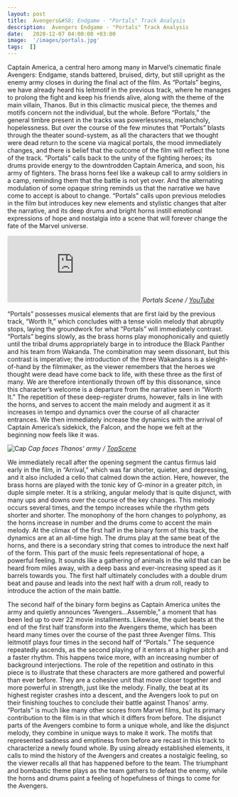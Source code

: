 ```yaml
---
layout: post
title:  Avengers&#58; Endgame - "Portals" Track Analysis
description:  Avengers Endgame - "Portals" Track Analysis
date:   2020-12-07 04:00:00 +03:00
image:  '/images/portals.jpg'
tags:  []
---
```

Captain America, a central hero among many in Marvel’s cinematic finale Avengers: Endgame, stands battered, bruised, dirty, but still upright as the enemy army closes in during the final act of the film. As “Portals” begins, we have already heard his leitmotif in the previous track, where he manages to prolong the fight and keep his friends alive, along with the theme of the main villain, Thanos. But in this climactic musical piece, the themes and motifs concern not the individual, but the whole. Before “Portals,” the general timbre present in the tracks was powerlessness, melancholy, hopelessness. But over the course of the few minutes that “Portals” blasts through the theater sound-system, as all the characters that we thought were dead return to the scene via magical portals, the mood immediately changes, and there is belief that the outcome of the film will reflect the tone of the track. “Portals” calls back to the unity of the fighting heroes; its drums provide energy to the downtrodden Captain America, and soon, his army of fighters. The brass horns feel like a wakeup call to army soldiers in a camp, reminding them that the battle is not yet over. And the alternating modulation of some opaque string reminds us that the narrative we have come to accept is about to change. “Portals” calls upon previous melodies in the film but introduces key new elements and stylistic changes that alter the narrative, and its deep drums and bright horns instill emotional expressions of hope and nostalgia into a scene that will forever change the fate of the Marvel universe.

<div class="video">
    <iframe src="https://www.youtube.com/embed/fP2w_UAK6B4" frameborder="0" allowfullscreen></iframe>
    <em>
	Portals Scene / <a href="https://www.youtube.com/watch?v=fP2w_UAK6B4&t=164s&ab_channel=MediaClips">YouTube</a>
    </em>
</div>

“Portals” possesses musical elements that are first laid by the previous track, “Worth It,” which concludes with a tense violin melody that abruptly stops, laying the groundwork for what “Portals” will immediately contrast. “Portals” begins slowly, as the brass horns play monophonically and quietly until the tribal drums appropriately barge in to introduce the Black Panther and his team from Wakanda. The combination may seem dissonant, but this contrast is imperative; the introduction of the three Wakandans is a sleight-of-hand by the filmmaker, as the viewer remembers that the heroes we thought were dead have come back to life, with these three as the first of many. We are therefore intentionally thrown off by this dissonance, since this character’s welcome is a departure from the narrative seen in “Worth It.” The repetition of these deep-register drums, however, falls in line with the horns, and serves to accent the main melody and augment it as it increases in tempo and dynamics over the course of all character entrances. We then immediately increase the dynamics with the arrival of Captain America’s sidekick, the Falcon, and the hope we felt at the beginning now feels like it was.

![Cap]({{site.baseurl}}/images/captain.jpg)
*Cap faces Thanos' army / [TopScene](https://www.youtube.com/channel/UCFXVhkSwYRCFR_xCcI_7XJA)*

We immediately recall after the opening segment the cantus firmus laid early in the film, in “Arrival,” which was far shorter, quieter, and depressing, and it also included a cello that calmed down the action. Here, however, the brass horns are played with the tonic key of G-minor in a greater pitch, in duple simple meter. It is a striking, angular melody that is quite disjunct, with many ups and downs over the course of the key changes. This melody occurs several times, and the tempo increases while the rhythm gets shorter and shorter. The monophony of the horn changes to polyphony, as the horns increase in number and the drums come to accent the main melody. At the climax of the first half in the binary form of this track, the dynamics are at an all-time high. The drums play at the same beat of the horns, and there is a secondary string that comes to introduce the next half of the form. This part of the music feels representational of hope, a powerful feeling. It sounds like a gathering of animals in the wild that can be heard from miles away, with a deep bass and ever-increasing speed as it barrels towards you. The first half ultimately concludes with a double drum beat and pause and leads into the next half with a drum roll, ready to introduce the action of the main battle.

The second half of the binary form begins as Captain America unites the army and quietly announces “Avengers…Assemble,” a moment that has been led up to over 22 movie installments. Likewise, the quiet beats at the end of the first half transform into the Avengers theme, which has been heard many times over the course of the past three Avenger films. This leitmotif plays four times in the second half of “Portals.” The sequence repeatedly ascends, as the second playing of it enters at a higher pitch and a faster rhythm. This happens twice more, with an increasing number of background interjections. The role of the repetition and ostinato in this piece is to illustrate that these characters are more gathered and powerful than ever before. They are a cohesive unit that move closer together and more powerful in strength, just like the melody. Finally, the beat at its highest register crashes into a descent, and the Avengers look to put on their finishing touches to conclude their battle against Thanos’ army.
“Portals” is much like many other scores from Marvel films, but its primary contribution to the film is in that which it differs from before. The disjunct parts of the Avengers combine to form a unique whole, and like the disjunct melody, they combine in unique ways to make it work. The motifs that represented sadness and emptiness from before are recast in this track to characterize a newly found whole. By using already established elements, it calls to mind the history of the Avengers and creates a nostalgic feeling, so the viewer recalls all that has happened before to the team. The triumphant and bombastic theme plays as the team gathers to defeat the enemy, while the horns and drums paint a feeling of hopefulness of things to come for the Avengers.